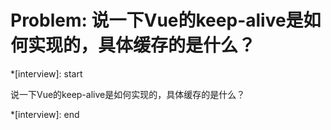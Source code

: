 # Problem: 说一下Vue的keep-alive是如何实现的，具体缓存的是什么？


*[interview]: start

说一下Vue的keep-alive是如何实现的，具体缓存的是什么？

*[interview]: end
